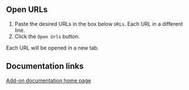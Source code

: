 ## Open URLs

1. Paste the desired URLs in the box below `URLs`. Each URL in a different line.
2. Click the `Open Urls` button.

Each URL will be opened in a new tab.

## Documentation links

[Add-on documentation home page](https://cmoli.es/projects/work-with-urls/introduction.html)
